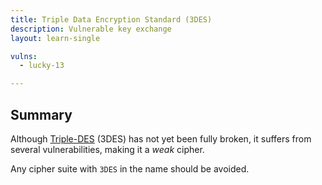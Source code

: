 ```yaml
---
title: Triple Data Encryption Standard (3DES)
description: Vulnerable key exchange
layout: learn-single

vulns:
  - lucky-13

---
```


## Summary

Although [Triple-DES] (3DES) has not yet been fully broken, it suffers from several vulnerabilities, making it a _weak_ cipher.

Any cipher suite with `3DES` in the name should be avoided.

[Triple-DES]: https://en.wikipedia.org/wiki/Triple_DES
